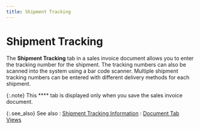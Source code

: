 ```yaml
---
title: Shipment Tracking
---
```


# Shipment Tracking


The **Shipment Tracking** tab in  a sales invoice document allows you to enter the tracking number for the  shipment. The tracking numbers can also be scanned into the system using  a bar code scanner. Multiple shipment tracking numbers can be entered  with different delivery methods for each shipment.


{:.note}
This **** tab is  displayed only when you save the sales invoice document.


{:.see_also}
See also
: [Shipment  Tracking Information]({{site.sp_baseurl}}/sales-docs/docs-profile/contents/tab-details/ship-trk/shipment_tracking_information_doc_view_details_sales_docs_contents.html)
: [Document  Tab Views]({{site.sp_baseurl}}/misc/document_view_details_sales_invoices_step_by_step.html)
